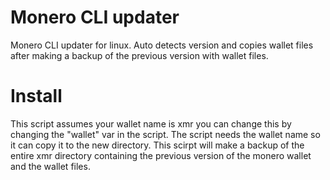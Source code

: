 # Monero CLI updater
Monero CLI updater for linux. Auto detects version and copies wallet files after making a backup of the previous version with wallet files.

# Install
This script assumes your wallet name is xmr you can change this by changing the "wallet" var in the script. The script needs the wallet name so it can copy it to the new directory. This scirpt will make a backup of the entire xmr directory containing the previous version of the monero wallet and the wallet files.
